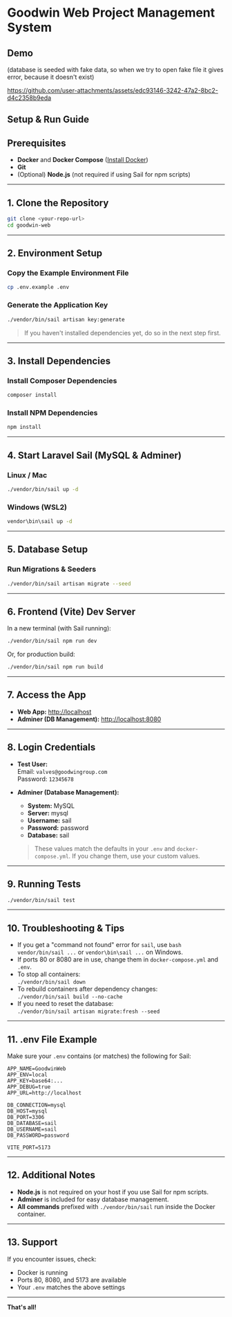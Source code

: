 # Goodwin Web Project Management System

## Demo

(database is seeded with fake data, so when we try to open fake file it gives error, because it doesn't exist)

https://github.com/user-attachments/assets/edc93146-3242-47a2-8bc2-d4c2358b9eda

## Setup & Run Guide

## Prerequisites

-   **Docker** and **Docker Compose** ([Install Docker](https://docs.docker.com/get-docker/))
-   **Git**
-   (Optional) **Node.js** (not required if using Sail for npm scripts)

---

## 1. Clone the Repository

```bash
git clone <your-repo-url>
cd goodwin-web
```

---

## 2. Environment Setup

### Copy the Example Environment File

```bash
cp .env.example .env
```

### Generate the Application Key

```bash
./vendor/bin/sail artisan key:generate
```

> If you haven't installed dependencies yet, do so in the next step first.

---

## 3. Install Dependencies

### Install Composer Dependencies

```bash
composer install
```

### Install NPM Dependencies

```bash
npm install
```

---

## 4. Start Laravel Sail (MySQL & Adminer)

### Linux / Mac

```bash
./vendor/bin/sail up -d
```

### Windows (WSL2)

```bash
vendor\bin\sail up -d
```

---

## 5. Database Setup

### Run Migrations & Seeders

```bash
./vendor/bin/sail artisan migrate --seed
```

---

## 6. Frontend (Vite) Dev Server

In a new terminal (with Sail running):

```bash
./vendor/bin/sail npm run dev
```

Or, for production build:

```bash
./vendor/bin/sail npm run build
```

---

## 7. Access the App

-   **Web App:** [http://localhost](http://localhost)
-   **Adminer (DB Management):** [http://localhost:8080](http://localhost:8080)

---

## 8. Login Credentials

-   **Test User:**  
    Email: `valves@goodwingroup.com`  
    Password: `12345678`

-   **Adminer (Database Management):**

    -   **System:** MySQL
    -   **Server:** mysql
    -   **Username:** sail
    -   **Password:** password
    -   **Database:** sail

    > These values match the defaults in your `.env` and `docker-compose.yml`. If you change them, use your custom values.

---

## 9. Running Tests

```bash
./vendor/bin/sail test
```

---

## 10. Troubleshooting & Tips

-   If you get a "command not found" error for `sail`, use `bash vendor/bin/sail ...` or `vendor\bin\sail ...` on Windows.
-   If ports 80 or 8080 are in use, change them in `docker-compose.yml` and `.env`.
-   To stop all containers:  
    `./vendor/bin/sail down`
-   To rebuild containers after dependency changes:  
    `./vendor/bin/sail build --no-cache`
-   If you need to reset the database:  
    `./vendor/bin/sail artisan migrate:fresh --seed`

---

## 11. .env File Example

Make sure your `.env` contains (or matches) the following for Sail:

```
APP_NAME=GoodwinWeb
APP_ENV=local
APP_KEY=base64:...
APP_DEBUG=true
APP_URL=http://localhost

DB_CONNECTION=mysql
DB_HOST=mysql
DB_PORT=3306
DB_DATABASE=sail
DB_USERNAME=sail
DB_PASSWORD=password

VITE_PORT=5173
```

---

## 12. Additional Notes

-   **Node.js** is not required on your host if you use Sail for npm scripts.
-   **Adminer** is included for easy database management.
-   **All commands** prefixed with `./vendor/bin/sail` run inside the Docker container.

---

## 13. Support

If you encounter issues, check:

-   Docker is running
-   Ports 80, 8080, and 5173 are available
-   Your `.env` matches the above settings

---

**That's all!**
